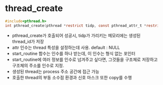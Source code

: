 thread_create
=============
```c
#include<pthread.h>
int pthread_create(pthread *restrict tidp, const pthread_attr_t *restrict attr, void *(*start_routine)(void *), void *restrict arg);
```
 - pthread_create가 호출되어 성공시, tidp가 가리키는 메모리에는 생성된 thread_id가 저장
 - attr 인수는 thread 특성을 설정하는데 사용. default : NULL
 - start_routine 함수는 인수를 하나 받는데, 이 인수는 형식 없는 포인터
 - start_routine에 여러 정보를 인수로 넘겨주고 싶다면, 그것들을 구조체로 저장하고 구조체의 주소를 인수로 지정.
 - 생성된 thread는 process 주소 공간에 접근 가능
 - 호출한 thread의 부동 소수점 환경과 신호 마스크 또한 copy를 수행
